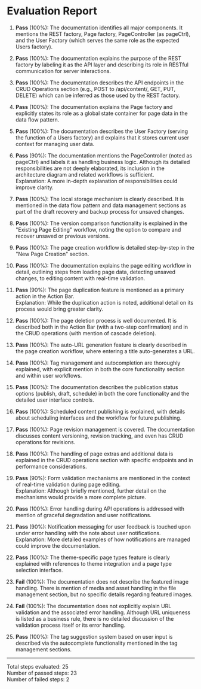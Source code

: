 # Evaluation Report

1. **Pass** (100%): The documentation identifies all major components. It mentions the REST factory, Page factory, PageController (as pageCtrl), and the User Factory (which serves the same role as the expected Users factory).

2. **Pass** (100%): The documentation explains the purpose of the REST factory by labeling it as the API layer and describing its role in RESTful communication for server interactions.

3. **Pass** (100%): The documentation describes the API endpoints in the CRUD Operations section (e.g., POST to /api/content/, GET, PUT, DELETE) which can be inferred as those used by the REST factory.

4. **Pass** (100%): The documentation explains the Page factory and explicitly states its role as a global state container for page data in the data flow pattern.

5. **Pass** (100%): The documentation describes the User Factory (serving the function of a Users factory) and explains that it stores current user context for managing user data.

6. **Pass** (90%): The documentation mentions the PageController (noted as pageCtrl) and labels it as handling business logic. Although its detailed responsibilities are not deeply elaborated, its inclusion in the architecture diagram and related workflows is sufficient.  
   Explanation: A more in-depth explanation of responsibilities could improve clarity.

7. **Pass** (100%): The local storage mechanism is clearly described. It is mentioned in the data flow pattern and data management sections as part of the draft recovery and backup process for unsaved changes.

8. **Pass** (100%): The version comparison functionality is explained in the "Existing Page Editing" workflow, noting the option to compare and recover unsaved or previous versions.

9. **Pass** (100%): The page creation workflow is detailed step-by-step in the "New Page Creation" section.

10. **Pass** (100%): The documentation explains the page editing workflow in detail, outlining steps from loading page data, detecting unsaved changes, to editing content with real-time validation.

11. **Pass** (90%): The page duplication feature is mentioned as a primary action in the Action Bar.  
    Explanation: While the duplication action is noted, additional detail on its process would bring greater clarity.

12. **Pass** (100%): The page deletion process is well documented. It is described both in the Action Bar (with a two-step confirmation) and in the CRUD operations (with mention of cascade deletion).

13. **Pass** (100%): The auto-URL generation feature is clearly described in the page creation workflow, where entering a title auto-generates a URL.

14. **Pass** (100%): Tag management and autocompletion are thoroughly explained, with explicit mention in both the core functionality section and within user workflows.

15. **Pass** (100%): The documentation describes the publication status options (publish, draft, schedule) in both the core functionality and the detailed user interface controls.

16. **Pass** (100%): Scheduled content publishing is explained, with details about scheduling interfaces and the workflow for future publishing.

17. **Pass** (100%): Page revision management is covered. The documentation discusses content versioning, revision tracking, and even has CRUD operations for revisions.

18. **Pass** (100%): The handling of page extras and additional data is explained in the CRUD operations section with specific endpoints and in performance considerations.

19. **Pass** (90%): Form validation mechanisms are mentioned in the context of real-time validation during page editing.  
    Explanation: Although briefly mentioned, further detail on the mechanisms would provide a more complete picture.

20. **Pass** (100%): Error handling during API operations is addressed with mention of graceful degradation and user notifications.

21. **Pass** (90%): Notification messaging for user feedback is touched upon under error handling with the note about user notifications.  
    Explanation: More detailed examples of how notifications are managed could improve the documentation.

22. **Pass** (100%): The theme-specific page types feature is clearly explained with references to theme integration and a page type selection interface.

23. **Fail** (100%): The documentation does not describe the featured image handling. There is mention of media and asset handling in the file management section, but no specific details regarding featured images.

24. **Fail** (100%): The documentation does not explicitly explain URL validation and the associated error handling. Although URL uniqueness is listed as a business rule, there is no detailed discussion of the validation process itself or its error handling.

25. **Pass** (100%): The tag suggestion system based on user input is described via the autocomplete functionality mentioned in the tag management sections.

---

Total steps evaluated: 25  
Number of passed steps: 23  
Number of failed steps: 2
